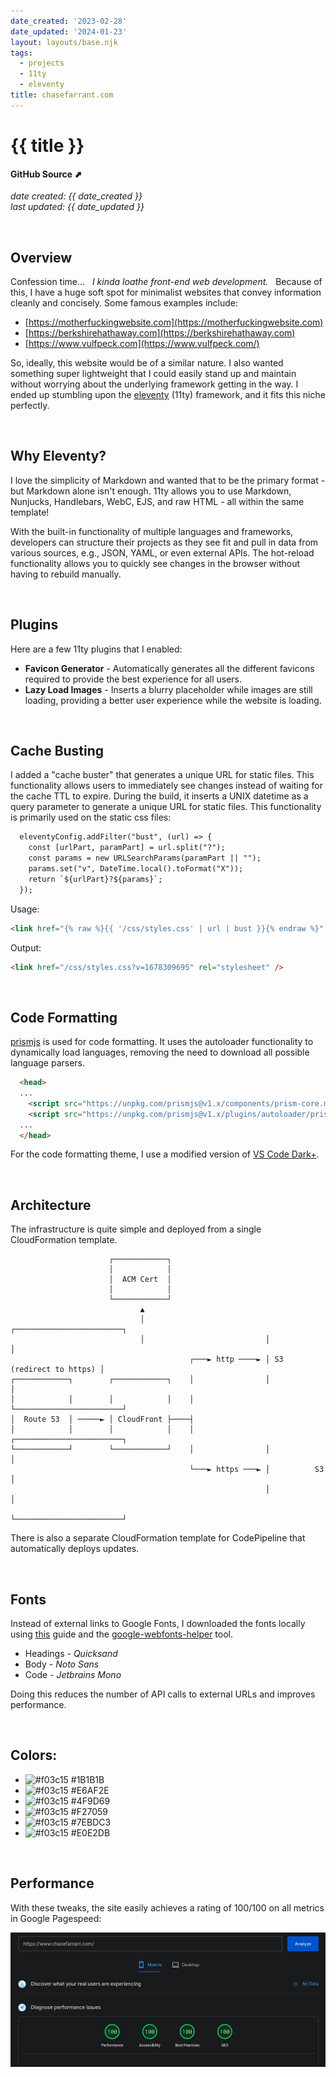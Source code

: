 ```yaml
---
date_created: '2023-02-28'
date_updated: '2024-01-23'
layout: layouts/base.njk
tags:
  - projects
  - 11ty
  - eleventy
title: chasefarrant.com
---
```


# {{ title }}
#### GitHub Source <a href="https://github.com/farrantch/chasefarrant.com" target="_blank" style="text-decoration:none">&#11016;</a>
_date created: {{ date_created }}_ \
_last updated: {{ date_updated }}_


&nbsp;
## Overview
Confession time... &nbsp; _I kinda loathe front-end web development._  &nbsp; Because of this, I have a huge soft spot for minimalist websites that convey information cleanly and concisely. Some famous examples include:
 - [https://motherfuckingwebsite.com](https://motherfuckingwebsite.com)
 - [https://berkshirehathaway.com](https://berkshirehathaway.com)
 - [https://www.vulfpeck.com](https://www.vulfpeck.com/)
 
 So, ideally, this website would be of a similar nature. I also wanted something super lightweight that I could easily stand up and maintain without worrying about the underlying framework getting in the way. I ended up stumbling upon the [eleventy](https://www.11ty.dev/) (11ty) framework, and it fits this niche perfectly.


&nbsp;
## Why Eleventy?
I love the simplicity of Markdown and wanted that to be the primary format - but Markdown alone isn't enough. 11ty allows you to use Markdown, Nunjucks, Handlebars, WebC, EJS, and raw HTML - all within the same template!

With the built-in functionality of multiple languages and frameworks, developers can structure their projects as they see fit and pull in data from various sources, e.g., JSON, YAML, or even external APIs. The hot-reload functionality allows you to quickly see changes in the browser without having to rebuild manually.

&nbsp;
## Plugins
Here are a few 11ty plugins that I enabled:
- __Favicon Generator__ - Automatically generates all the different favicons required to provide the best experience for all users.
- __Lazy Load Images__ - Inserts a blurry placeholder while images are still loading, providing a better user experience while the website is loading.

&nbsp;
## Cache Busting
I added a "cache buster" that generates a unique URL for static files. This functionality allows users to immediately see changes instead of waiting for the cache TTL to expire. During the build, it inserts a UNIX datetime as a query parameter to generate a unique URL for static files. This functionality is primarily used on the static css files:

```hbs
  eleventyConfig.addFilter("bust", (url) => {
    const [urlPart, paramPart] = url.split("?");
    const params = new URLSearchParams(paramPart || "");
    params.set("v", DateTime.local().toFormat("X"));
    return `${urlPart}?${params}`;
  });
```


Usage:

```html
<link href="{% raw %}{{ '/css/styles.css' | url | bust }}{% endraw %}" rel="stylesheet" />
```

Output:
```html
<link href="/css/styles.css?v=1678309695" rel="stylesheet" />
```


&nbsp;
## Code Formatting
[prismjs](https://prismjs.com/) is used for code formatting. It uses the autoloader functionality to dynamically load languages, removing the need to download all possible language parsers.

```html
  <head>
  ...
    <script src="https://unpkg.com/prismjs@v1.x/components/prism-core.min.js"></script>
    <script src="https://unpkg.com/prismjs@v1.x/plugins/autoloader/prism-autoloader.min.js"></script>
  ...
  </head>
```

For the code formatting theme, I use a modified version of [VS Code Dark+](https://github.com/PrismJS/prism-themes/blob/master/themes/prism-vsc-dark-plus.css).

&nbsp;
## Architecture
The infrastructure is quite simple and deployed from a single CloudFormation template.
```
                      ┌────────────┐
                      │            │
                      │  ACM Cert  │
                      │            │
                      └────────────┘
                             ▲
                             │                           ┌────────────────────────┐
                             │                           │                        │
                                        ┌───► http ────► │ S3 (redirect to https) │
┌────────────┐        ┌────────────┐    │                │                        │
│            │        │            │    │                └────────────────────────┘
│  Route 53  │ ─────► │ CloudFront ├────┤
│            │        │            │    │                ┌────────────────────────┐
└────────────┘        └────────────┘    │                │                        │
                                        └───► https ───► │          S3            │
                                                         │                        │
                                                         └────────────────────────┘
```
 There is also a separate CloudFormation template for CodePipeline that automatically deploys updates.

&nbsp;
## Fonts
Instead of external links to Google Fonts, I downloaded the fonts locally using [this](https://www.reddit.com/r/webdev/comments/sfnk0l/ive_seen_a_number_posts_about_improving_page/) guide and the [google-webfonts-helper](https://gwfh.mranftl.com/fonts) tool.

  - Headings - _Quicksand_
  - Body - _Noto Sans_
  - Code - _Jetbrains Mono_

 Doing this reduces the number of API calls to external URLs and improves performance.

&nbsp;
## Colors:
  - ![#f03c15](https://placehold.co/15x15/1B1B1B/1B1B1B.png) #1B1B1B
  - ![#f03c15](https://placehold.co/15x15/E6AF2E/E6AF2E.png) #E6AF2E
  - ![#f03c15](https://placehold.co/15x15/4F9D69/4F9D69.png) #4F9D69
  - ![#f03c15](https://placehold.co/15x15/F27059/F27059.png) #F27059
  - ![#f03c15](https://placehold.co/15x15/7EBDC3/7EBDC3.png) #7EBDC3
  - ![#f03c15](https://placehold.co/15x15/E0E2DB/E0E2DB.png) #E0E2DB

&nbsp;
## Performance
With these tweaks, the site easily achieves a rating of 100/100 on all metrics in Google Pagespeed:


![alt-text](./pagespeed-mobile.webp)

&nbsp;